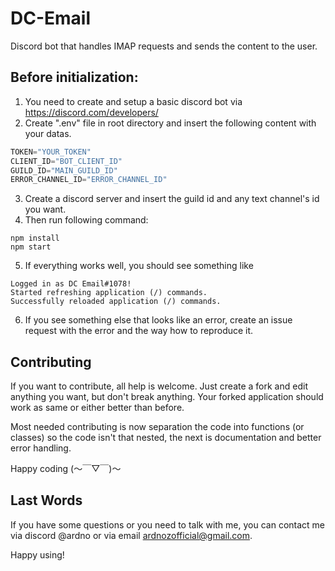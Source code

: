 # DC-Email
Discord bot that handles IMAP requests and sends the content to the user.

## Before initialization:

1. You need to create and setup a basic discord bot via https://discord.com/developers/
2. Create ".env" file in root directory and insert the following content with your datas.

```js
TOKEN="YOUR_TOKEN"
CLIENT_ID="BOT_CLIENT_ID"
GUILD_ID="MAIN_GUILD_ID"
ERROR_CHANNEL_ID="ERROR_CHANNEL_ID"
```

3. Create a discord server and insert the guild id and any text channel's id you want.
4. Then run following command:
```
npm install
npm start
```

5. If everything works well, you should see something like

```
Logged in as DC Email#1078!
Started refreshing application (/) commands.
Successfully reloaded application (/) commands.
```

6. If you see something else that looks like an error, create an issue request with the error and the way how to reproduce it.

## Contributing

If you want to contribute, all help is welcome. Just create a fork and edit anything you want, but don't break anything. Your forked application should work as same or either better than before.

Most needed contributing is now separation the code into functions (or classes) so the code isn't that nested, the next is documentation and better error handling.

Happy coding (～￣▽￣)～

## Last Words

If you have some questions or you need to talk with me, you can contact me via discord @ardno or via email ardnozofficial@gmail.com.

Happy using!